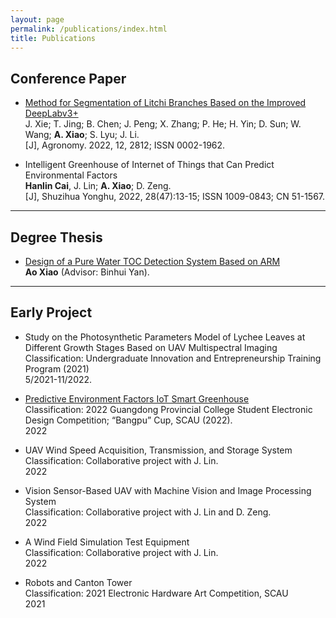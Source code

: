 ```yaml
---
layout: page
permalink: /publications/index.html
title: Publications
---
```



## Conference Paper

- [Method for Segmentation of Litchi Branches Based on the Improved DeepLabv3+](https://Kkoalayep.github.io/mypaper/Method.pdf)<br>J. Xie; T. Jing; B. Chen; J. Peng; X. Zhang; P. He; H. Yin; D. Sun; W. Wang; **A. Xiao**; S. Lyu; J. Li.<br>[J], Agronomy. 2022, 12, 2812; ISSN 0002-1962.<br>

- Intelligent Greenhouse of Internet of Things that Can Predict Environmental Factors <br>**Hanlin Cai**, J. Lin; **A. Xiao**; D. Zeng. <br>[J], Shuzihua Yonghu, 2022, 28(47):13-15; ISSN 1009-0843; CN 51-1567.
  <br>

---

## Degree Thesis

- [Design of a Pure Water TOC Detection System Based on ARM](Kkoalayep.github.io/mypaper/essay.pdf)<br>**Ao Xiao** (Advisor: Binhui Yan).


---

## Early Project

- Study on the Photosynthetic Parameters Model of Lychee Leaves at Different Growth Stages Based on UAV Multispectral Imaging<br>Classification: Undergraduate Innovation and Entrepreneurship Training Program (2021)<br>5/2021-11/2022.

- [Predictive Environment Factors IoT Smart Greenhouse](https://github.com/Kkoalayep/greenhouse_system)<br>Classification: 2022 Guangdong Provincial College Student Electronic Design Competition; “Bangpu” Cup, SCAU (2022).<br>2022

- UAV Wind Speed Acquisition, Transmission, and Storage System<br>Classification: Collaborative project with J. Lin.<br>2022

- Vision Sensor-Based UAV with Machine Vision and Image Processing System<br>Classification: Collaborative project with J. Lin and D. Zeng.<br>2022

- A Wind Field Simulation Test Equipment<br>Classification: Collaborative project with J. Lin.<br>2022

- Robots and Canton Tower<br>Classification: 2021 Electronic Hardware Art Competition, SCAU<br>2021

  <br>
